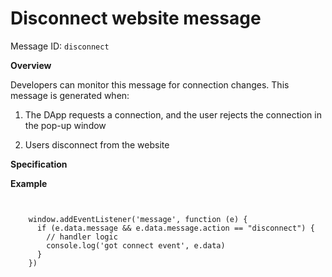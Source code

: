 # Disconnect website message

Message ID: `disconnect`

**Overview**

Developers can monitor this message for connection changes. This message is generated when:

  1. The DApp requests a connection, and the user rejects the connection in the pop-up window

  2. Users disconnect from the website




**Specification**

**Example**

```shell
    
    
    window.addEventListener('message', function (e) {
      if (e.data.message && e.data.message.action == "disconnect") {
        // handler logic
        console.log('got connect event', e.data)
      }
    })
```
